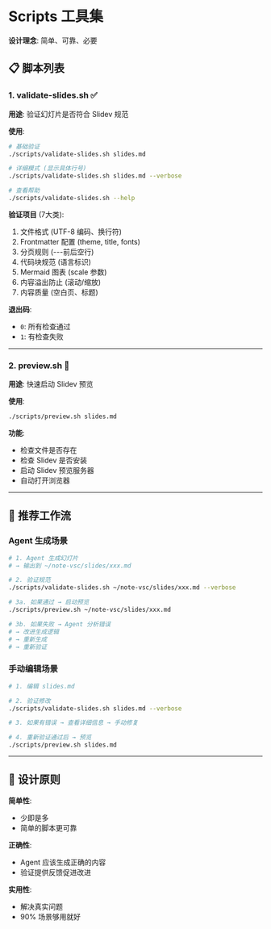 # Scripts 工具集

**设计理念**: 简单、可靠、必要

## 📋 脚本列表

### 1. validate-slides.sh ✅
**用途**: 验证幻灯片是否符合 Slidev 规范

**使用**:
```bash
# 基础验证
./scripts/validate-slides.sh slides.md

# 详细模式 (显示具体行号)
./scripts/validate-slides.sh slides.md --verbose

# 查看帮助
./scripts/validate-slides.sh --help
```

**验证项目** (7大类):
1. 文件格式 (UTF-8 编码、换行符)
2. Frontmatter 配置 (theme, title, fonts)
3. 分页规则 (---前后空行)
4. 代码块规范 (语言标识)
5. Mermaid 图表 (scale 参数)
6. 内容溢出防止 (滚动/缩放)
7. 内容质量 (空白页、标题)

**退出码**:
- `0`: 所有检查通过
- `1`: 有检查失败

---

### 2. preview.sh 🚀
**用途**: 快速启动 Slidev 预览

**使用**:
```bash
./scripts/preview.sh slides.md
```

**功能**:
- 检查文件是否存在
- 检查 Slidev 是否安装
- 启动 Slidev 预览服务器
- 自动打开浏览器

---

## 🔄 推荐工作流

### Agent 生成场景

```bash
# 1. Agent 生成幻灯片
# → 输出到 ~/note-vsc/slides/xxx.md

# 2. 验证规范
./scripts/validate-slides.sh ~/note-vsc/slides/xxx.md --verbose

# 3a. 如果通过 → 启动预览
./scripts/preview.sh ~/note-vsc/slides/xxx.md

# 3b. 如果失败 → Agent 分析错误
# → 改进生成逻辑
# → 重新生成
# → 重新验证
```

### 手动编辑场景

```bash
# 1. 编辑 slides.md

# 2. 验证修改
./scripts/validate-slides.sh slides.md --verbose

# 3. 如果有错误 → 查看详细信息 → 手动修复

# 4. 重新验证通过后 → 预览
./scripts/preview.sh slides.md
```

---

## 🎯 设计原则

**简单性**:
- 少即是多
- 简单的脚本更可靠

**正确性**:
- Agent 应该生成正确的内容
- 验证提供反馈促进改进

**实用性**:
- 解决真实问题
- 90% 场景够用就好
